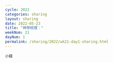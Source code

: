 ```yaml
---
cycle: 2022
categories: sharing
layout: sharing
date: 2022-05-23
title: "神學梳理："
weekNum: 21
dayNum: 1
permalink: /sharing/2022/wk21-day1-sharing.html
---
```


[](https://eccseattle.github.io/media/sharing/2022/wk020/2022-05-23-bin.m4a)

`小錢`
